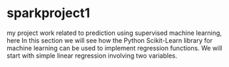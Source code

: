 # sparkproject1
my project work related to prediction using supervised machine learning, here In this section we will see how the Python Scikit-Learn library for machine learning can be used to implement regression functions. We will start with simple linear regression involving two variables.
